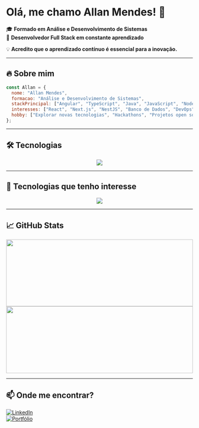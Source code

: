 # **Olá, me chamo Allan Mendes!** 👋  

🎓 **Formado em Análise e Desenvolvimento de Sistemas**  
🚀 **Desenvolvedor Full Stack em constante aprendizado**  

💡 **Acredito que o aprendizado contínuo é essencial para a inovação.**  

---

## 🔥 **Sobre mim**
```js
const Allan = {
  nome: "Allan Mendes",
  formacao: "Análise e Desenvolvimento de Sistemas",
  stackPrincipal: ["Angular", "TypeScript", "Java", "JavaScript", "Node.js"],
  interesses: ["React", "Next.js", "NestJS", "Banco de Dados", "DevOps"],
  hobby: ["Explorar novas tecnologias", "Hackathons", "Projetos open source"]
};
```

---

## 🛠️ **Tecnologias**
<div align="center">
  <img src="https://skillicons.dev/icons?i=html,css,js,ts,nodejs,express,angular,java,git" />
</div>

---

## 🚀 **Tecnologias que tenho interesse**  
<div align="center">
  <img src="https://skillicons.dev/icons?i=react,nextjs,nestjs,mysql,mongodb,docker" />
</div>

---

## 📈 **GitHub Stats**
<div align="center">
  <img height="180em"  width="100%" src="https://github-readme-stats.vercel.app/api?username=allan516&show_icons=true&theme=radical&hide_border=true" />
  <img height="180em" width="100%" src="https://github-readme-stats.vercel.app/api/top-langs/?username=allan516&layout=compact&theme=radical&hide_border=true" />
</div>

---

## 📫 **Onde me encontrar?**  
[![LinkedIn](https://img.shields.io/badge/LinkedIn-0077B5?style=for-the-badge&logo=linkedin&logoColor=white)](https://www.linkedin.com/in/allan-mendes-437182283/)  
[![Portfólio](https://img.shields.io/badge/Portfólio-000000?style=for-the-badge&logo=github&logoColor=white)](https://allan516.github.io/Allan-Mendes/)  
